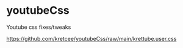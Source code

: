 # youtubeCss
Youtube css fixes/tweaks

https://github.com/kretcee/youtubeCss/raw/main/krettube.user.css
